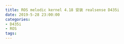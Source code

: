 ```yaml
---
title: ROS melodic kernel 4.18 安装 realsense D435i
date: 2019-5-28 23:00:00
categories:
- D435i
- ROS
tags:
---
```


